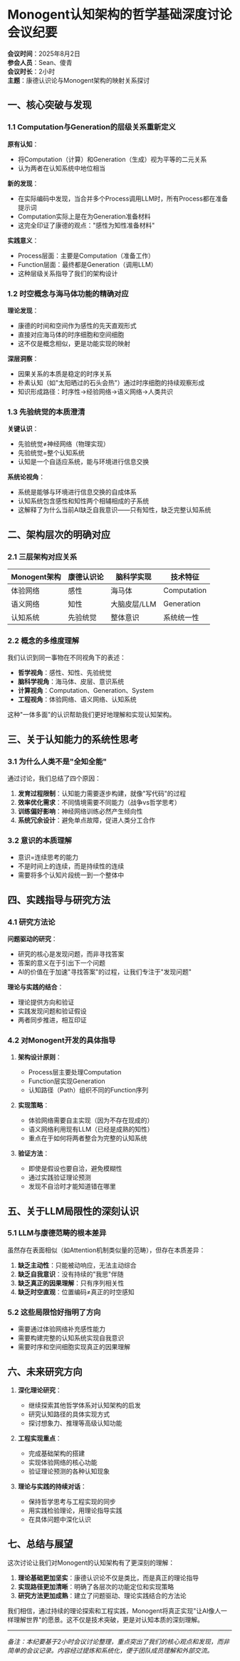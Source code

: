 # Monogent认知架构的哲学基础深度讨论会议纪要

**会议时间**：2025年8月2日  
**参会人员**：Sean、傻青  
**会议时长**：2小时  
**主题**：康德认识论与Monogent架构的映射关系探讨

## 一、核心突破与发现

### 1.1 Computation与Generation的层级关系重新定义

**原有认知**：
- 将Computation（计算）和Generation（生成）视为平等的二元关系
- 认为两者在认知系统中地位相当

**新的发现**：
- 在实际编码中发现，当合并多个Process调用LLM时，所有Process都在准备提示词
- Computation实际上是在为Generation准备材料
- 这完全印证了康德的观点："感性为知性准备材料"

**实践意义**：
- Process层面：主要是Computation（准备工作）
- Function层面：最终都是Generation（调用LLM）
- 这种层级关系指导了我们的架构设计

### 1.2 时空概念与海马体功能的精确对应

**理论发现**：
- 康德的时间和空间作为感性的先天直观形式
- 直接对应海马体的时序细胞和空间细胞
- 这不仅是概念相似，更是功能实现的映射

**深层洞察**：
- 因果关系的本质是稳定的时序关系
- 朴素认知（如"太阳晒过的石头会热"）通过时序细胞的持续观察形成
- 知识形成路径：时序性→经验网络→语义网络→人类共识

### 1.3 先验统觉的本质澄清

**关键认识**：
- 先验统觉≠神经网络（物理实现）
- 先验统觉=整个认知系统
- 认知是一个自适应系统，能与环境进行信息交换

**系统论视角**：
- 系统是能够与环境进行信息交换的自成体系
- 认知系统包含感性和知性两个相辅相成的子系统
- 这解释了为什么当前AI缺乏自我意识——只有知性，缺乏完整认知系统

## 二、架构层次的明确对应

### 2.1 三层架构对应关系

| Monogent架构 | 康德认识论 | 脑科学实现 | 技术特征 |
|------------|-----------|----------|---------|
| 体验网络 | 感性 | 海马体 | Computation |
| 语义网络 | 知性 | 大脑皮层/LLM | Generation |
| 认知系统 | 先验统觉 | 整体意识 | 系统统一性 |

### 2.2 概念的多维度理解

我们认识到同一事物在不同视角下的表述：
- **哲学视角**：感性、知性、先验统觉
- **脑科学视角**：海马体、皮层、意识系统
- **计算视角**：Computation、Generation、System
- **工程视角**：体验网络、语义网络、认知系统

这种"一体多面"的认识帮助我们更好地理解和实现认知架构。

## 三、关于认知能力的系统性思考

### 3.1 为什么人类不是"全知全能"

通过讨论，我们总结了四个原因：

1. **发育过程限制**：认知能力需要逐步构建，就像"写代码"的过程
2. **效率优化需求**：不同情境需要不同能力（战争vs哲学思考）
3. **训练偏好影响**：神经网络训练必然产生倾向性
4. **系统冗余设计**：避免单点故障，促进人类分工合作

### 3.2 意识的本质理解

- 意识=连续思考的能力
- 不是时间上的连续，而是持续性的连续
- 需要将多个认知片段统一到一个整体中

## 四、实践指导与研究方法

### 4.1 研究方法论

**问题驱动的研究**：
- 研究的核心是发现问题，而非寻找答案
- 答案的意义在于引出下一个问题
- AI的价值在于加速"寻找答案"的过程，让我们专注于"发现问题"

**理论与实践的结合**：
- 理论提供方向和验证
- 实践发现问题和验证假设
- 两者同步推进，相互印证

### 4.2 对Monogent开发的具体指导

1. **架构设计原则**：
   - Process层主要处理Computation
   - Function层实现Generation
   - 认知路径（Path）组织不同的Function序列

2. **实现策略**：
   - 体验网络需要自主实现（因为不存在现成的）
   - 语义网络利用现有LLM（已经是成熟的知性）
   - 重点在于如何将两者整合为完整的认知系统

3. **验证方法**：
   - 即使是假设也要自洽，避免模糊性
   - 通过实践验证理论预测
   - 发现不自洽时才能知道错在哪里

## 五、关于LLM局限性的深刻认识

### 5.1 LLM与康德范畴的根本差异

虽然存在表面相似（如Attention机制类似量的范畴），但存在本质差异：

1. **缺乏主动性**：只能被动响应，无法主动综合
2. **缺乏自我意识**：没有持续的"我思"伴随
3. **缺乏真正的因果理解**：只有序列相关性
4. **缺乏时空直观**：位置编码≠真正的时空感知

### 5.2 这些局限恰好指明了方向

- 需要通过体验网络补充感性能力
- 需要构建完整的认知系统实现自我意识
- 需要时序和空间细胞实现真正的因果理解

## 六、未来研究方向

1. **深化理论研究**：
   - 继续探索其他哲学体系对认知架构的启发
   - 研究认知路径的具体实现方式
   - 探讨想象力、推理等高级认知功能

2. **工程实现重点**：
   - 完成基础架构的搭建
   - 实现体验网络的核心功能
   - 验证理论预测的各种认知现象

3. **理论与实践的持续对话**：
   - 保持哲学思考与工程实现的同步
   - 用实践检验理论，用理论指导实践
   - 在具体问题中深化认识

## 七、总结与展望

这次讨论让我们对Monogent的认知架构有了更深刻的理解：

1. **理论基础更加坚实**：康德认识论不仅是类比，而是真正的理论指导
2. **实现路径更加清晰**：明确了各层次的功能定位和实现策略
3. **研究方法更加成熟**：建立了问题驱动、理论实践结合的方法论

我们相信，通过持续的理论探索和工程实践，Monogent将真正实现"让AI像人一样理解世界"的愿景。这不仅是技术突破，更是对认知本质的深刻理解。

---

*备注：本纪要基于2小时会议讨论整理，重点突出了我们的核心观点和发现，而非简单的会议记录。内容经过提炼和系统化，便于团队成员理解和外部交流。*